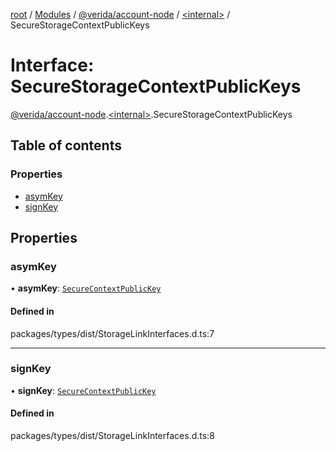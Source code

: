 [root](../README.md) / [Modules](../modules.md) / [@verida/account-node](../modules/verida_account_node.md) / [<internal\>](../modules/verida_account_node._internal_.md) / SecureStorageContextPublicKeys

# Interface: SecureStorageContextPublicKeys

[@verida/account-node](../modules/verida_account_node.md).[<internal\>](../modules/verida_account_node._internal_.md).SecureStorageContextPublicKeys

## Table of contents

### Properties

- [asymKey](verida_account_node._internal_.SecureStorageContextPublicKeys.md#asymkey)
- [signKey](verida_account_node._internal_.SecureStorageContextPublicKeys.md#signkey)

## Properties

### asymKey

• **asymKey**: [`SecureContextPublicKey`](verida_account_node._internal_.SecureContextPublicKey.md)

#### Defined in

packages/types/dist/StorageLinkInterfaces.d.ts:7

___

### signKey

• **signKey**: [`SecureContextPublicKey`](verida_account_node._internal_.SecureContextPublicKey.md)

#### Defined in

packages/types/dist/StorageLinkInterfaces.d.ts:8
